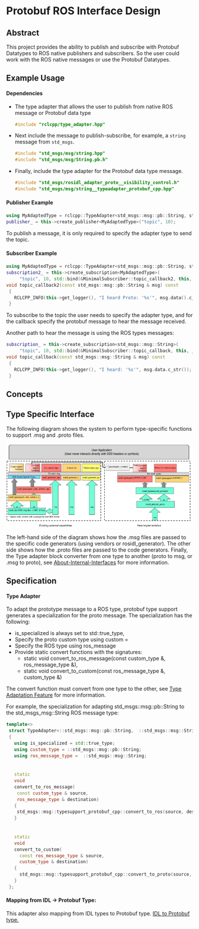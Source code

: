 # Protobuf ROS Interface Design
## Abstract
This project provides the ability to publish and subscribe with Protobuf Datatypes to ROS native publishers and subscribers. So the user could work with the ROS native messages or use the Protobuf Datatypes.

## Example Usage

#### Dependencies

* The type adapter that allows the user to publish from native ROS message or Protobuf data type
    ```cpp
    #include "rclcpp/type_adapter.hpp"
    ```

* Next include the message to publish-subscribe, for example, a `string` message from `std_msgs`.
    ```cpp
    #include "std_msgs/msg/string.hpp"
    #include "std_msgs/msg/String.pb.h"
    ```

* Finally, include the type adapter for the Protobuf data type message.
    ```cpp
    #include "std_msgs/rosidl_adapter_proto__visibility_control.h"
    #include "std_msgs/msg/string__typeadapter_protobuf_cpp.hpp"
    ```
#### Publisher Example
```cpp
using MyAdaptedType = rclcpp::TypeAdapter<std_msgs::msg::pb::String, std_msgs::msg::String>;
publisher_ = this->create_publisher<MyAdaptedType>("topic", 10);
```
To publish a message, it is only required to specify the adapter type to send the topic.

#### Subscriber Example
```cpp
using MyAdaptedType = rclcpp::TypeAdapter<std_msgs::msg::pb::String, std_msgs::msg::String>;
subscription2_ = this->create_subscription<MyAdaptedType>(
     "topic", 10, std::bind(&MinimalSubscriber::topic_callback2, this, _1));
void topic_callback2(const std_msgs::msg::pb::String & msg) const
 {
   RCLCPP_INFO(this->get_logger(), "I heard Proto: '%s'", msg.data().c_str());
 }
```
To subscribe to the topic the user needs to specify the adapter type, and for the callback specify the protobuf message to hear the message received.

Another path to hear the message is using the ROS types messages:

```cpp
subscription_ = this->create_subscription<std_msgs::msg::String>(
     "topic", 10, std::bind(&MinimalSubscriber::topic_callback, this, _1));
void topic_callback(const std_msgs::msg::String & msg) const
 {
   RCLCPP_INFO(this->get_logger(), "I heard: '%s'", msg.data.c_str());
 }

```

## Concepts
## Type Specific Interface
The following diagram shows the system to perform type-specific functions to support .msg and .proto files. 

 <p align="center">
        <img src ="images/flow_chart_type_support_generation.png" width = "600"/>
       </p>

The left-hand side of the diagram shows how the .msg files are passed to the specific code generators (using vendors or rosidl_generator). The other side shows how the .proto files are passed to the code generators. Finally, the Type adapter block converter from one type to another (proto to msg, or .msg to proto), see [About-Internal-Interfaces](https://docs.ros.org/en/humble/Concepts/Advanced/About-Internal-Interfaces.html) for more information. 


## Specification
#### Type Adapter
To adapt the prototype message to a ROS type, protobuf type support generates a specialization for the proto message. The specialization has the following:
* is_specialized is always set to  std::true_type,
* Specify the proto custom type using custom =
* Specify the ROS type using ros_message
* Provide static convert functions with the signatures:
  * static void convert_to_ros_message(const custom_type &, ros_message_type &),
  * static void convert_to_custom(const ros_message_type &, custom_type &)


The convert function must convert from one type to the other, see [Type Adaptation Feature](https://ros.org/reps/rep-2007.html) for more information.

For example, the specialization for adapting std_msgs::msg::pb::String to the std_msgs_msg::String ROS message type:

```cpp
template<>
 struct TypeAdapter<::std_msgs::msg::pb::String,  ::std_msgs::msg::String>
 {
   using is_specialized = std::true_type;
   using custom_type = ::std_msgs::msg::pb::String;
   using ros_message_type =  ::std_msgs::msg::String;


   static
   void
   convert_to_ros_message(
    const custom_type & source,
    ros_message_type & destination)
   {
    std_msgs::msg::typesupport_protobuf_cpp::convert_to_ros(source, destination);
   }


   static
   void
   convert_to_custom(
     const ros_message_type & source,
     custom_type & destination)
   {
     std_msgs::msg::typesupport_protobuf_cpp::convert_to_proto(source, destination);
   }
 };

```

#### Mapping from IDL -> Protobuf Type:
This adapter also mapping from IDL types to Protobuf type.
[IDL to Protobuf type.](rosidl_adapter_proto/rosidl_adapter_proto/__init__.py)
